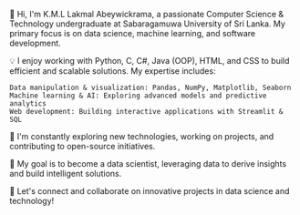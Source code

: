 👋 Hi, I'm K.M.L Lakmal Abeywickrama, a passionate Computer Science & Technology undergraduate at Sabaragamuwa University of Sri Lanka. My primary focus is on data science, machine learning, and software development.

💡 I enjoy working with Python, C, C#, Java (OOP), HTML, and CSS to build efficient and scalable solutions. My expertise includes:

    Data manipulation & visualization: Pandas, NumPy, Matplotlib, Seaborn
    Machine learning & AI: Exploring advanced models and predictive analytics
    Web development: Building interactive applications with Streamlit & SQL

🚀 I'm constantly exploring new technologies, working on projects, and contributing to open-source initiatives.

📌 My goal is to become a data scientist, leveraging data to derive insights and build intelligent solutions.

🔗 Let's connect and collaborate on innovative projects in data science and technology!
